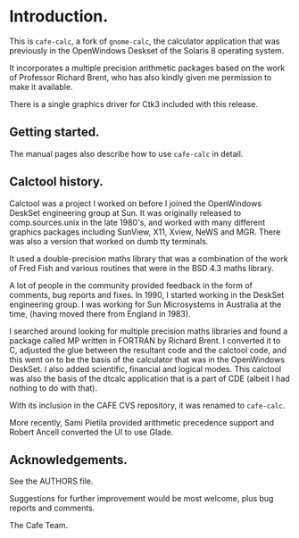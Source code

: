 # Introduction.

This is `cafe-calc`, a fork of `gnome-calc`, the calculator application
that was previously in the OpenWindows Deskset of the Solaris 8
operating system.

It incorporates a multiple precision arithmetic packages based on the
work of Professor Richard Brent, who has also kindly given me
permission to make it available.

There is a single graphics driver for Ctk3 included with this release.

## Getting started.

The manual pages also describe how to use `cafe-calc` in detail.


## Calctool history.

Calctool was a project I worked on before I joined the OpenWindows
DeskSet engineering group at Sun. It was originally released to
comp.sources.unix in the late 1980's, and worked with many different
graphics packages including SunView, X11, Xview, NeWS and MGR. There
was also a version that worked on dumb tty terminals.

It used a double-precision maths library that was a combination of the
work of Fred Fish and various routines that were in the BSD 4.3 maths
library.

A lot of people in the community provided feedback in the form of
comments, bug reports and fixes. In 1990, I started working in the
DeskSet engineering group. I was working for Sun Microsystems in
Australia at the time, (having moved there from England in 1983).

I searched around looking for multiple precision maths libraries and
found a package called MP written in FORTRAN by Richard Brent. I
converted it to C, adjusted the glue between the resultant code and the
calctool code, and this went on to be the basis of the calculator that
was in the OpenWindows DeskSet. I also added scientific, financial and
logical modes. This calctool was also the basis of the dtcalc
application that is a part of CDE (albeit I had nothing to do with
that).

With its inclusion in the CAFE CVS repository, it was renamed to
`cafe-calc`.

More recently, Sami Pietila provided arithmetic precedence support and
Robert Ancell converted the UI to use Glade.


## Acknowledgements.

See the AUTHORS file.

Suggestions for further improvement would be most welcome, plus bug
reports and comments.

The Cafe Team.